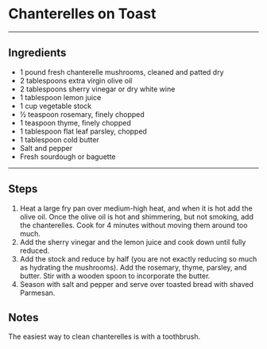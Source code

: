 # Chanterelles on Toast

---

## Ingredients

* 1 pound fresh chanterelle mushrooms, cleaned and patted dry
* 2 tablespoons extra virgin olive oil
* 2 tablespoons sherry vinegar or dry white wine
* 1 tablespoon lemon juice
* 1 cup vegetable stock
* ½ teaspoon rosemary, finely chopped
* 1 teaspoon thyme, finely chopped
* 1 tablespoon flat leaf parsley, chopped
* 1 tablespoon cold butter
* Salt and pepper
* Fresh sourdough or baguette

---

## Steps

1.  Heat a large fry pan over medium-high heat, and when it is hot add the olive oil. Once the olive oil is hot and shimmering, but not smoking, add the chanterelles. Cook for 4 minutes without moving them around too much.
2. Add the sherry vinegar and the lemon juice and cook down until fully reduced.
3. Add the stock and reduce by half (you are not exactly reducing so much as hydrating the mushrooms). Add the rosemary, thyme, parsley, and butter. Stir with a wooden spoon to incorporate the butter.
4. Season with salt and pepper and serve over toasted bread with shaved Parmesan.


## Notes
The easiest way to clean chanterelles is with a toothbrush.
